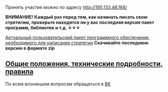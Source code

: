 Принять участие можно по адресу http://195.133.48.168/

**ВНИМАНИЕ! Каждый раз перед тем, как начинать писать свою стретегию, проверьте находятся ли у вас последняя версия пакет программ, библиотек и т.д. ↓↓↓**



[Актуальный пользовательский пакет программного обеспечения, необходимого для написания стратегии](https://github.com/nosucgc/NOSUCGC/releases)
**Скачивайте последнюю версию в формате zip**

## [Общие положения, технические подробности, правила](RULES.MD)


По всем возникшим вопросам обращаться в [ВК](https://vk.com/topic-57895109_38396500)
